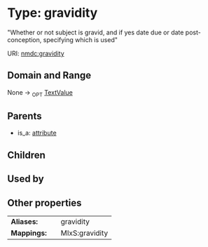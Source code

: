 
# Type: gravidity


"Whether or not subject is gravid, and if yes date due or date post-conception, specifying which is used"

URI: [nmdc:gravidity](https://microbiomedata/meta/gravidity)


## Domain and Range

None ->  <sub>OPT</sub> [TextValue](TextValue.md)

## Parents

 *  is_a: [attribute](attribute.md)

## Children


## Used by


## Other properties

|  |  |  |
| --- | --- | --- |
| **Aliases:** | | gravidity |
| **Mappings:** | | MIxS:gravidity |

